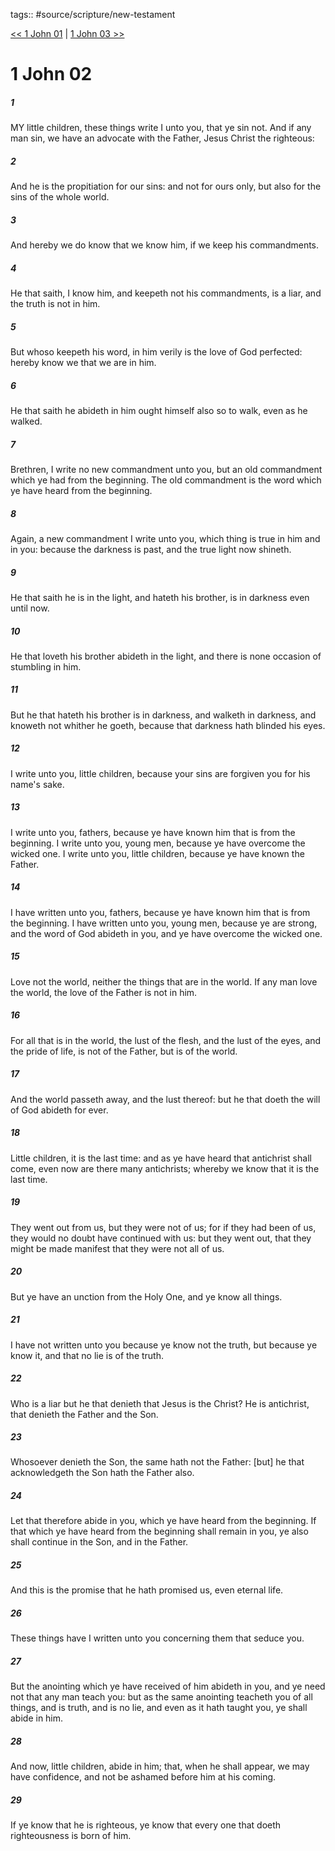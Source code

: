 tags:: #source/scripture/new-testament

[<< 1 John 01](/new-testament/23_1_John/1_John_01.md) | [1 John 03 >>](/new-testament/23_1_John/1_John_03.md)

# 1 John 02

##### 1

MY little children, these things write I unto you, that ye sin not. And if any man sin, we have an advocate with the Father, Jesus Christ the righteous:

##### 2

And he is the propitiation for our sins: and not for ours only, but also for the sins of the whole world.

##### 3

And hereby we do know that we know him, if we keep his commandments.

##### 4

He that saith, I know him, and keepeth not his commandments, is a liar, and the truth is not in him.

##### 5

But whoso keepeth his word, in him verily is the love of God perfected: hereby know we that we are in him.

##### 6

He that saith he abideth in him ought himself also so to walk, even as he walked.

##### 7

Brethren, I write no new commandment unto you, but an old commandment which ye had from the beginning. The old commandment is the word which ye have heard from the beginning.

##### 8

Again, a new commandment I write unto you, which thing is true in him and in you: because the darkness is past, and the true light now shineth.

##### 9

He that saith he is in the light, and hateth his brother, is in darkness even until now.

##### 10

He that loveth his brother abideth in the light, and there is none occasion of stumbling in him.

##### 11

But he that hateth his brother is in darkness, and walketh in darkness, and knoweth not whither he goeth, because that darkness hath blinded his eyes.

##### 12

I write unto you, little children, because your sins are forgiven you for his name's sake.

##### 13

I write unto you, fathers, because ye have known him that is from the beginning. I write unto you, young men, because ye have overcome the wicked one. I write unto you, little children, because ye have known the Father.

##### 14

I have written unto you, fathers, because ye have known him that is from the beginning. I have written unto you, young men, because ye are strong, and the word of God abideth in you, and ye have overcome the wicked one.

##### 15

Love not the world, neither the things that are in the world. If any man love the world, the love of the Father is not in him.

##### 16

For all that is in the world, the lust of the flesh, and the lust of the eyes, and the pride of life, is not of the Father, but is of the world.

##### 17

And the world passeth away, and the lust thereof: but he that doeth the will of God abideth for ever.

##### 18

Little children, it is the last time: and as ye have heard that antichrist shall come, even now are there many antichrists; whereby we know that it is the last time.

##### 19

They went out from us, but they were not of us; for if they had been of us, they would no doubt have continued with us: but they went out, that they might be made manifest that they were not all of us.

##### 20

But ye have an unction from the Holy One, and ye know all things.

##### 21

I have not written unto you because ye know not the truth, but because ye know it, and that no lie is of the truth.

##### 22

Who is a liar but he that denieth that Jesus is the Christ? He is antichrist, that denieth the Father and the Son.

##### 23

Whosoever denieth the Son, the same hath not the Father: [but] he that acknowledgeth the Son hath the Father also.

##### 24

Let that therefore abide in you, which ye have heard from the beginning. If that which ye have heard from the beginning shall remain in you, ye also shall continue in the Son, and in the Father.

##### 25

And this is the promise that he hath promised us, even eternal life.

##### 26

These things have I written unto you concerning them that seduce you.

##### 27

But the anointing which ye have received of him abideth in you, and ye need not that any man teach you: but as the same anointing teacheth you of all things, and is truth, and is no lie, and even as it hath taught you, ye shall abide in him.

##### 28

And now, little children, abide in him; that, when he shall appear, we may have confidence, and not be ashamed before him at his coming.

##### 29

If ye know that he is righteous, ye know that every one that doeth righteousness is born of him.
